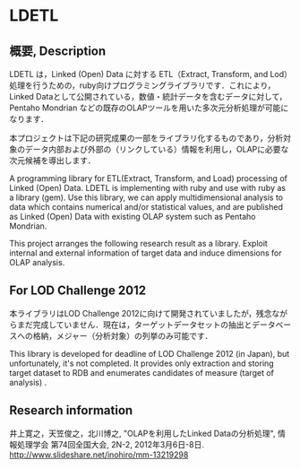 LDETL
======

概要, Description
----

LDETL は，Linked (Open) Data に対する ETL（Extract, Transform, and Lod）処理を行うための，ruby向けプログラミングライブラリです．これにより，Linked Dataとして公開されている，数値・統計データを含むデータに対して，Pentaho Mondrian などの既存のOLAPツールを用いた多次元分析処理が可能になります．

本プロジェクトは下記の研究成果の一部をライブラリ化するものであり，分析対象のデータ内部および外部の（リンクしている）情報を利用し，OLAPに必要な次元候補を導出します．


A programming library for ETL(Extract, Transform, and Load) processing of Linked (Open) Data. LDETL is implementing with ruby and use with ruby as a library (gem). Use this library, we can apply multidimensional analysis to data which contains numerical and/or statistical values, and are published as Linked (Open) Data with existing OLAP system such as Pentaho Mondrian.

This project arranges the following research result as a library. Exploit internal and external information of target data and induce dimensions for OLAP analysis.

For LOD Challenge 2012
----

本ライブラリはLOD Challenge 2012に向けて開発されていましたが，残念ながらまだ完成していません．現在は，ターゲットデータセットの抽出とデータベースへの格納，メジャー（分析対象）の列挙のみ可能です．

This library is developed for deadline of LOD Challenge 2012 (in Japan), but unfortunately,  it's not completed. It provides only extraction and storing target dataset to RDB and enumerates candidates of measure (target of analysis) .

Research information
----

井上寛之，天笠俊之，北川博之, "OLAPを利用したLinked Dataの分析処理", 情報処理学会 第74回全国大会, 2N-2, 2012年3月6日-8日.
http://www.slideshare.net/inohiro/mm-13219298

